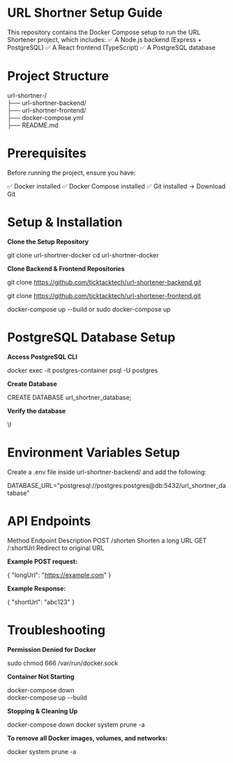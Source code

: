 # URL Shortner Setup Guide

This repository contains the Docker Compose setup to run the URL Shortener project, which includes:
✅ A Node.js backend (Express + PostgreSQL)
✅ A React frontend (TypeScript)
✅ A PostgreSQL database

# Project Structure

url-shortner-/  
  ├── url-shortner-backend/    
  ├── url-shortner-frontend/   
  ├── docker-compose.yml  
  ├── README.md               

# Prerequisites

Before running the project, ensure you have:

✅ Docker installed
✅ Docker Compose installed
✅ Git installed → Download Git

# Setup & Installation

**Clone the Setup Repository**

git clone <this-repo-url> url-shortner-docker
cd url-shortner-docker

**Clone Backend & Frontend Repositories**

git clone https://github.com/ticktacktech/url-shortener-backend.git

git clone https://github.com/ticktacktech/url-shortener-frontend.git

docker-compose up --build or sudo docker-compose up

# PostgreSQL Database Setup

**Access PostgreSQL CLI**

docker exec -it postgres-container psql -U postgres

**Create Database**

CREATE DATABASE url_shortner_database;

**Verify the database**

\l

#  Environment Variables Setup
 
Create a .env file inside url-shortner-backend/ and add the following:

DATABASE_URL="postgresql://postgres:postgres@db:5432/url_shortner_database"


#  API Endpoints


Method	Endpoint	Description
POST	/shorten	Shorten a long URL
GET	/:shortUrl	Redirect to original URL

**Example POST request:**

{
  "longUrl": "https://example.com"
}

**Example Response:**

{
  "shortUrl": "abc123"
}


#  Troubleshooting

**Permission Denied for Docker**

sudo chmod 666 /var/run/docker.sock

**Container Not Starting**

docker-compose down  
docker-compose up --build

**Stopping & Cleaning Up**

docker-compose down
docker system prune -a

**To remove all Docker images, volumes, and networks:**

docker system prune -a
